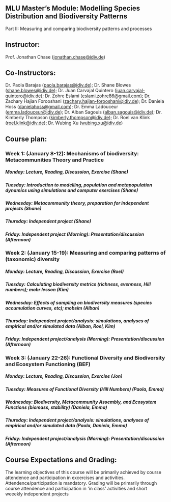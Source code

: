 ## MLU Master’s Module: Modelling Species Distribution and Biodiversity Patterns

Part II: Measuring and comparing biodiversity patterns and processes

## Instructor: 
Prof. Jonathan Chase (jonathan.chase@idiv.de)

## Co-Instructors:
Dr. Paola Barajas (paola.barajas@idiv.de); Dr. Shane Blowes (shane.blowes@idiv.de); Dr. Juan Carvajal Quintero (juan.carvajal-quintero@idiv.de); Dr. Zohre Eslami (eslami.zohre86@gmail.com); Dr. Zachary Hajian Forooshani (zachary.hajian-forooshani@idiv.de); Dr. Daniela Hoss (danielahoss@gmail.com); Dr. Emma Ladouceur (emma.ladouceur@idiv.de); Dr. Alban Sagouis (alban.sagouis@idiv.de); Dr. Kimberly Thompson (kimberly.thompson@idiv.de); Dr. Roel van Klink (roel.klink@idiv.de); Dr. Wubing Xu (wubing.xu@idiv.de)
 

## Course plan:
### Week 1: (January 8-12): Mechanisms of biodiversity: Metacommunities Theory and Practice

##### Monday: Lecture, Reading, Discussion, Exercise (Shane)
##### Tuesday: Introduction to modelling, population and metapopulation dynamics using simulations and computer exercises (Shane)
##### Wednesday: Metacommunity theory, preparation for independent projects (Shane) 
##### Thursday: Independent project (Shane)
##### Friday: Independent project (Morning): Presentation/discussion (Afternoon)

### Week 2: (January 15-19): Measuring and comparing patterns of (taxonomic) diversity

##### Monday: Lecture, Reading, Discussion, Exercise (Roel)
##### Tuesday: Calculating biodiversity metrics (richness, evenness, Hill numbers); mobr lesson (Kim)
##### Wednesday: Effects of sampling on biodiversity measures (species accumulation curves, etc); mobsim (Alban)
##### Thursday: Independent project/analysis: simulations, analyses of empirical and/or simulated data (Alban, Roel, Kim)
##### Friday: Independent project/analysis (Morning): Presentation/discussion (Afternoon)

### Week 3: (January 22-26): Functional Diversity and Biodiversity and Ecosystem Functioning (BEF)

##### Monday: Lecture, Reading, Discussion, Exercise (Jon)
##### Tuesday: Measures of Functional Diversity (Hill Numbers) (Paola, Emma)
##### Wednesday: Biodiversity, Metacommunity Assembly, and Ecosystem Functions (biomass, stability) (Daniela, Emma)
##### Thursday: Independent project/analysis: simulations, analyses of empirical and/or simulated data (Paola, Daniela, Emma)
##### Friday: Independent project/analysis (Morning): Presentation/discussion (Afternoon)

## Course Expectations and Grading:
The learning objectives of this course will be primarily achieved by course attendence and participation in excercises and activities. Attendence/participation is mandatory. Grading will be primarily through course attendence and participation in 'in class' activities and short weeekly independent projects

